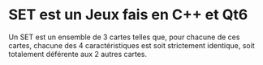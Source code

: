 # SET est un Jeux fais en C++ et Qt6
Un SET est un ensemble de 3 cartes telles que, pour chacune de ces cartes, chacune des 4 caractéristiques est soit strictement identique, soit totalement déférente aux 2 autres cartes.
